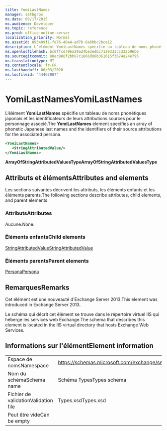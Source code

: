 ```yaml
---
title: YomiLastNames
manager: sethgros
ms.date: 09/17/2015
ms.audience: Developer
ms.topic: reference
ms.prod: office-online-server
localization_priority: Normal
ms.assetid: 893409f1-fe76-40a4-ad7b-8a6bbc2bce12
description: L’élément YomiLastNames spécifie un tableau de noms phonétiques japonais et les identificateurs de leurs attributions sources pour le personnage associé.
ms.openlocfilehash: bc0ffcd796a29a24be3edbc7129333cc332596b6
ms.sourcegitcommit: 88ec988f2bb67c1866d06b361615f3674a24e795
ms.translationtype: MT
ms.contentlocale: fr-FR
ms.lasthandoff: 06/03/2020
ms.locfileid: "44467087"
---
```

# <a name="yomilastnames"></a><span data-ttu-id="a81a9-103">YomiLastNames</span><span class="sxs-lookup"><span data-stu-id="a81a9-103">YomiLastNames</span></span>

<span data-ttu-id="a81a9-104">L’élément **YomiLastNames** spécifie un tableau de noms phonétiques japonais et les identificateurs de leurs attributions sources pour le personnage associé.</span><span class="sxs-lookup"><span data-stu-id="a81a9-104">The **YomiLastNames** element specifies an array of phonetic Japanese last names and the identifiers of their source attributions for the associated persona.</span></span> 
  
```XML
<YomiLastNames>
   <StringAttributedValue/>
</YomiLastNames>
```

 <span data-ttu-id="a81a9-105">**ArrayOfStringAttributedValuesType**</span><span class="sxs-lookup"><span data-stu-id="a81a9-105">**ArrayOfStringAttributedValuesType**</span></span>
## <a name="attributes-and-elements"></a><span data-ttu-id="a81a9-106">Attributs et éléments</span><span class="sxs-lookup"><span data-stu-id="a81a9-106">Attributes and elements</span></span>

<span data-ttu-id="a81a9-107">Les sections suivantes décrivent les attributs, les éléments enfants et les éléments parents.</span><span class="sxs-lookup"><span data-stu-id="a81a9-107">The following sections describe attributes, child elements, and parent elements.</span></span>
  
### <a name="attributes"></a><span data-ttu-id="a81a9-108">Attributs</span><span class="sxs-lookup"><span data-stu-id="a81a9-108">Attributes</span></span>

<span data-ttu-id="a81a9-109">Aucune.</span><span class="sxs-lookup"><span data-stu-id="a81a9-109">None.</span></span>
  
### <a name="child-elements"></a><span data-ttu-id="a81a9-110">Éléments enfants</span><span class="sxs-lookup"><span data-stu-id="a81a9-110">Child elements</span></span>

[<span data-ttu-id="a81a9-111">StringAttributedValue</span><span class="sxs-lookup"><span data-stu-id="a81a9-111">StringAttributedValue</span></span>](stringattributedvalue.md)
  
### <a name="parent-elements"></a><span data-ttu-id="a81a9-112">Éléments parents</span><span class="sxs-lookup"><span data-stu-id="a81a9-112">Parent elements</span></span>

[<span data-ttu-id="a81a9-113">Persona</span><span class="sxs-lookup"><span data-stu-id="a81a9-113">Persona</span></span>](persona.md)
  
## <a name="remarks"></a><span data-ttu-id="a81a9-114">Remarques</span><span class="sxs-lookup"><span data-stu-id="a81a9-114">Remarks</span></span>

<span data-ttu-id="a81a9-115">Cet élément est une nouveauté d'Exchange Server 2013.</span><span class="sxs-lookup"><span data-stu-id="a81a9-115">This element was introduced in Exchange Server 2013.</span></span>
  
<span data-ttu-id="a81a9-116">Le schéma qui décrit cet élément se trouve dans le répertoire virtuel IIS qui héberge les services web Exchange.</span><span class="sxs-lookup"><span data-stu-id="a81a9-116">The schema that describes this element is located in the IIS virtual directory that hosts Exchange Web Services.</span></span>
  
## <a name="element-information"></a><span data-ttu-id="a81a9-117">Informations sur l'élément</span><span class="sxs-lookup"><span data-stu-id="a81a9-117">Element information</span></span>

|||
|:-----|:-----|
|<span data-ttu-id="a81a9-118">Espace de noms</span><span class="sxs-lookup"><span data-stu-id="a81a9-118">Namespace</span></span>  <br/> |https://schemas.microsoft.com/exchange/services/2006/types  <br/> |
|<span data-ttu-id="a81a9-119">Nom du schéma</span><span class="sxs-lookup"><span data-stu-id="a81a9-119">Schema name</span></span>  <br/> |<span data-ttu-id="a81a9-120">Schéma Types</span><span class="sxs-lookup"><span data-stu-id="a81a9-120">Types schema</span></span>  <br/> |
|<span data-ttu-id="a81a9-121">Fichier de validation</span><span class="sxs-lookup"><span data-stu-id="a81a9-121">Validation file</span></span>  <br/> |<span data-ttu-id="a81a9-122">Types.xsd</span><span class="sxs-lookup"><span data-stu-id="a81a9-122">Types.xsd</span></span>  <br/> |
|<span data-ttu-id="a81a9-123">Peut être vide</span><span class="sxs-lookup"><span data-stu-id="a81a9-123">Can be empty</span></span>  <br/> ||
   

